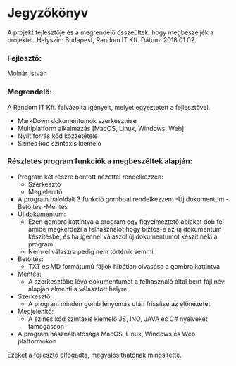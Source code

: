 # Jegyzőkönyv

A projekt fejlesztője és a megrendelő összeültek, hogy megbeszéljék a projektet.
Helyszín: Budapest, Random IT Kft.
Dátum: 2018.01.02.

### Fejlesztő:
Molnár István

### Megrendelő:
A Random IT Kft. felvázolta igényeit, melyet egyeztetett a fejlesztővel.
- MarkDown dokumentumok szerkesztése
- Multiplatform alkalmazás [MacOS, Linux, Windows, Web]
- Nyílt forrás kód közzététele
- Szines kód szintaxis kiemelő

### Részletes program funkciók a megbeszéltek alapján:
- Program két részre bontott nézettel rendelkezzen:
    - Szerkesztő
    - Megjelenítő
- A program baloldalt 3 funkció gombbal rendelkezzen:
    -Új dokumentum
    -Betöltés
    -Mentés
- Új dokumentum:
    - Ezen gombra kattintva a program egy figyelmeztető ablakot dob fel amibe megkérdezi a felhasználót hogy biztos-e az új dokumentum készítésbe, és ha igennel válaszol új dokumentumot készít neki a program
    - Nem-el válaszra pedig nem történik semmi
- Betöltés:
    - TXT és MD formátumú fájlok hibátlan olvasása a gombra kattintva
- Mentés:
    - A szerkesztőbe lévő dokumentumot a felhasználó által beírt fájl név alapján elmenti a választott helyre.
- Szerkesztő:
    - A program minden gomb lenyomás után frissítse az előnézetet
- Megjelenítő:
    - A szines kód szintaxis kiemelő JS, INO, JAVA és C# nyelveket támogasson
- A program használhatósága MacOS, Linux, Windows és Web platformokon

Ezeket a fejlesztő elfogadta, megvalósíthatónak minősítette.
